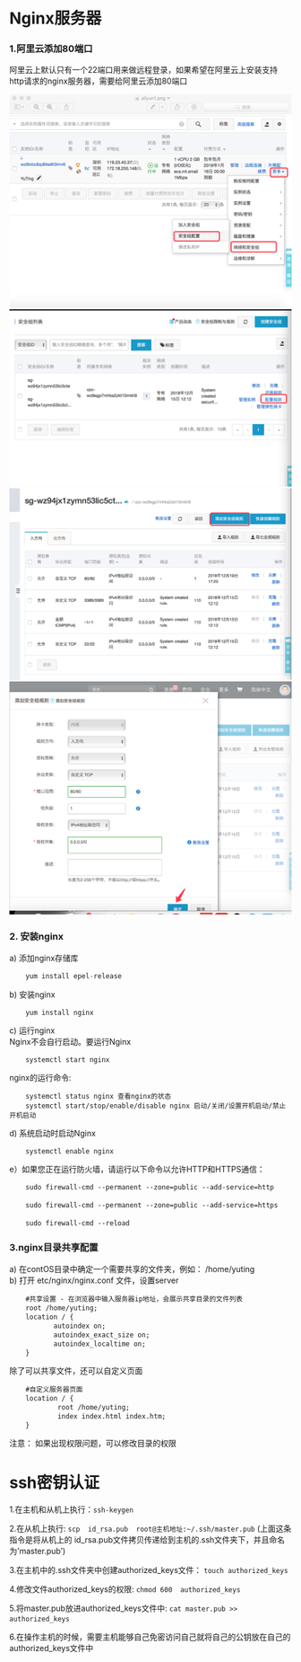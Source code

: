 # Nginx服务器
### 1.阿里云添加80端口
阿里云上默认只有一个22端口用来做远程登录，如果希望在阿里云上安装支持http请求的nginx服务器，需要给阿里云添加80端口

![打开安全组设置](./img/aliyun0.png)  
![](./img/aliyun2.png)
![](./img/aliyun3.png)
![](./img/aliyun4.png)



### 2. 安装nginx

a) 添加nginx存储库  

```python
	yum install epel-release
```
 
b) 安装nginx

```python
	yum install nginx
```  
c) 运行nginx  
Nginx不会自行启动。要运行Nginx  

```
	systemctl start nginx
```  

nginx的运行命令:  

```
	systemctl status nginx 查看nginx的状态  
	systemctl start/stop/enable/disable nginx 启动/关闭/设置开机启动/禁止开机启动  
```   

d) 系统启动时启动Nginx  

```
	systemctl enable nginx
```   

e）如果您正在运行防火墙，请运行以下命令以允许HTTP和HTTPS通信：   

```
	sudo firewall-cmd --permanent --zone=public --add-service=http 

	sudo firewall-cmd --permanent --zone=public --add-service=https

	sudo firewall-cmd --reload
```  


### 3.nginx目录共享配置  
a) 在contOS目录中确定一个需要共享的文件夹，例如： /home/yuting  
b) 打开 etc/nginx/nginx.conf 文件，设置server

```
	#共享设置 - 在浏览器中输入服务器ip地址，会展示共享目录的文件列表
	root /home/yuting;
	location / {
	       autoindex on;
	       autoindex_exact_size on;
	       autoindex_localtime on;
	}  
```

除了可以共享文件，还可以自定义页面

```
	#自定义服务器页面
	location / {
			root /home/yuting;
			index index.html index.htm;
	}
```

注意： 如果出现权限问题，可以修改目录的权限  

# ssh密钥认证  
1.在主机和从机上执行：`ssh-keygen`

2.在从机上执行:  `scp  id_rsa.pub  root@主机地址:~/.ssh/master.pub`
(上面这条指令是将从机上的 id_rsa.pub文件拷贝传递给到主机的.ssh文件夹下，并且命名为’master.pub’)

3.在主机中的.ssh文件夹中创建authorized_keys文件： `touch authorized_keys` 

4.修改文件authorized_keys的权限: `chmod 600  authorized_keys`  

5.将master.pub放进authorized_keys文件中:  `cat master.pub >>  authorized_keys`

6.在操作主机的时候，需要主机能够自己免密访问自己就将自己的公钥放在自己的authorized_keys文件中






